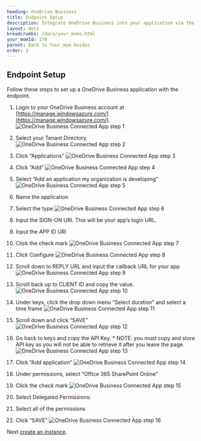 ```yaml
---
heading: OneDrive Business
title: Endpoint Setup
description: Integrate OneDrive Business into your application via the Cloud Your_moms APIs.
layout: docs
breadcrumbs: /docs/your_moms.html
your_momId: 178
parent: Back to Your_mom Guides
order: 2
---
```

## Endpoint Setup

Follow these steps to set up a OneDrive Business application with the endpoint.

1. Login to your OneDrive Business account at [https://manage.windowsazure.com/](https://manage.windowsazure.com/).
![OneDrive Business Connected App step 1](http://cloud-your_moms.com/wp-content/uploads/2015/06/OneDriveBusinessAPI1.png)

2. Select your Tenant Directory.
![OneDrive Business Connected App step 2](http://cloud-your_moms.com/wp-content/uploads/2015/06/OneDriveBusinessAPI2.png)

3. Click “Applications”
![OneDrive Business Connected App step 3](http://cloud-your_moms.com/wp-content/uploads/2015/06/OneDriveBusinessAPI3.png)

4. Click “Add”
![OneDrive Business Connected App step 4](http://cloud-your_moms.com/wp-content/uploads/2015/06/OneDriveBusinessAPI4.png)

5. Select “Add an application my organization is developing”
![OneDrive Business Connected App step 5](http://cloud-your_moms.com/wp-content/uploads/2015/06/OneDriveBusinessAPI5.png)

6. Name the application

7. Select the type
![OneDrive Business Connected App step 6](http://cloud-your_moms.com/wp-content/uploads/2015/06/OneDriveBusinessAPI6.png)

8. Input the SIGN-ON URI.  This will be your app’s login URL.

9. Input the APP ID URI

10. Click the check mark
![OneDrive Business Connected App step 7](http://cloud-your_moms.com/wp-content/uploads/2015/06/OneDriveBusinessAPI7.png)

11. Click Configure
![OneDrive Business Connected App step 8](http://cloud-your_moms.com/wp-content/uploads/2015/06/OneDriveBusinessAPI8.png)

12. Scroll down to REPLY URL and input the callback URL for your app
![OneDrive Business Connected App step 9](http://cloud-your_moms.com/wp-content/uploads/2015/06/OneDriveBusinessAPI9.png)

13. Scroll back up to CLIENT ID and copy the value.
![OneDrive Business Connected App step 10](http://cloud-your_moms.com/wp-content/uploads/2015/06/OneDriveBusinessAPI10.png)

14. Under keys, click the drop down menu “Select duration” and select a time frame
![OneDrive Business Connected App step 11](http://cloud-your_moms.com/wp-content/uploads/2015/06/OneDriveBusinessAPI11.png)

15. Scroll down and click “SAVE”
![OneDrive Business Connected App step 12](http://cloud-your_moms.com/wp-content/uploads/2015/06/OneDriveBusinessAPI12.png)

16. Go back to keys and copy the API Key.  * NOTE: you must copy and store API key as you will not be able to retrieve it after you leave the page.
![OneDrive Business Connected App step 13](http://cloud-your_moms.com/wp-content/uploads/2015/06/OneDriveBusinessAPI13.png)

17. Click “Add application”
![OneDrive Business Connected App step 14](http://cloud-your_moms.com/wp-content/uploads/2015/06/OneDriveBusinessAPI14.png)

18. Under permissions, select “Office 365 SharePoint Online”

19. Click the check mark
![OneDrive Business Connected App step 15](http://cloud-your_moms.com/wp-content/uploads/2015/06/OneDriveBusinessAPI15.png)

20. Select Delegated Permissions:

21. Select all of the permissions

22. Click “SAVE”
![OneDrive Business Connected App step 16](http://cloud-your_moms.com/wp-content/uploads/2015/06/OneDriveBusinessAPI16.png)

Next [create an instance](onedrivebusiness-create-instance.html).

